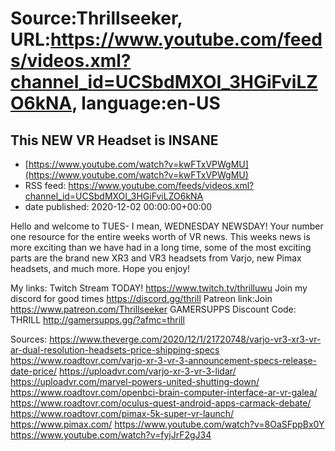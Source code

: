 # Source:Thrillseeker, URL:https://www.youtube.com/feeds/videos.xml?channel_id=UCSbdMXOI_3HGiFviLZO6kNA, language:en-US

## This NEW VR Headset is INSANE
 - [https://www.youtube.com/watch?v=kwFTxVPWgMU](https://www.youtube.com/watch?v=kwFTxVPWgMU)
 - RSS feed: https://www.youtube.com/feeds/videos.xml?channel_id=UCSbdMXOI_3HGiFviLZO6kNA
 - date published: 2020-12-02 00:00:00+00:00

Hello and welcome to TUES- I mean, WEDNESDAY NEWSDAY!
Your number one resource for the entire weeks worth of VR news. This weeks news is more exciting than we have had in a long time, some of the most exciting parts are the brand new XR3 and VR3 headsets from Varjo, new Pimax headsets, and much more. Hope you enjoy!

My links: 
Twitch Stream TODAY!
https://www.twitch.tv/thrilluwu
Join my discord for good times
https://discord.gg/thrill
Patreon link:Join
https://www.patreon.com/Thrillseeker
GAMERSUPPS Discount Code: THRILL
http://gamersupps.gg/?afmc=thrill



Sources: 
https://www.theverge.com/2020/12/1/21720748/varjo-vr3-xr3-vr-ar-dual-resolution-headsets-price-shipping-specs
https://www.roadtovr.com/varjo-xr-3-vr-3-announcement-specs-release-date-price/
https://uploadvr.com/varjo-xr-3-vr-3-lidar/
https://uploadvr.com/marvel-powers-united-shutting-down/
https://www.roadtovr.com/openbci-brain-computer-interface-ar-vr-galea/
https://www.roadtovr.com/oculus-quest-android-apps-carmack-debate/
https://www.roadtovr.com/pimax-5k-super-vr-launch/
https://www.pimax.com/
https://www.youtube.com/watch?v=8OaSFppBx0Y
https://www.youtube.com/watch?v=fyjJrF2gJ34

